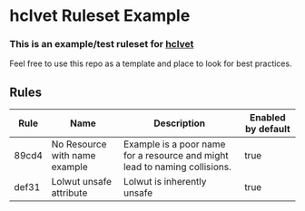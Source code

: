 # hclvet Ruleset Example

### This is an example/test ruleset for [hclvet](https://github.com/clintjedwards/hclvet)

Feel free to use this repo as a template and place to look for best practices.

## Rules

| Rule  | Name                          | Description                                                                | Enabled by default |
| ----- | ----------------------------- | -------------------------------------------------------------------------- | ------------------ |
| 89cd4 | No Resource with name example | Example is a poor name for a resource and might lead to naming collisions. | true               |
| def31 | Lolwut unsafe attribute       | Lolwut is inherently unsafe                                                | true               |
